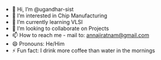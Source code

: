 - 👋 Hi, I’m @ugandhar-sist
- 👀 I’m interested in Chip Manufacturing 
- 🌱 I’m currently learning VLSI
- 💞️ I’m looking to collaborate on Projects 
- 📫 How to reach me - mail to: annajiratnam@gmail.com
- 😄 Pronouns: He/Him
- ⚡ Fun fact: I drink more coffee than water in the mornings 

<!---
ugandhar-sist/ugandhar-sist is a ✨ special ✨ repository because its `README.md` (this file) appears on your GitHub profile.
You can click the Preview link to take a look at your changes.
--->
